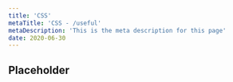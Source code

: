 ```yaml
---
title: 'CSS'
metaTitle: 'CSS - /useful'
metaDescription: 'This is the meta description for this page'
date: 2020-06-30
---
```


## Placeholder
